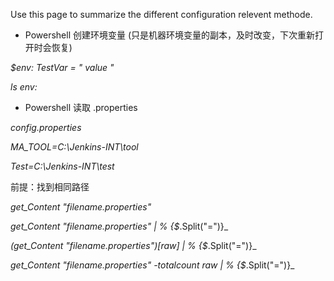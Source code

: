 Use this page to summarize the different configuration relevent methode.
* Powershell 创建环境变量 (只是机器环境变量的副本，及时改变，下次重新打开时会恢复)

_$env: TestVar = " value "_

_ls env:_

* Powershell 读取 .properties 

_config.properties_

_MA_TOOL=C:\Jenkins-INT\tool_

_Test=C:\Jenkins-INT\test_

前提：找到相同路径

_get_Content "filename.properties"_

_get_Content "filename.properties" | % {$_.Split("=")}_

_(get_Content "filename.properties")[raw] | % {$_.Split("=")}_

_get_Content "filename.properties" -totalcount raw | % {$_.Split("=")}_

